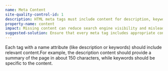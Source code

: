 ```yaml
---
name: Meta Content
site-quality-control-id: 1
description: HTML meta tags must include content for description, keywords, etc.
property-name: content
impact: Missing content can reduce search engine visibility and mislead users.
suggested-solution: Ensure that every meta tag includes appropriate content (e.g., description, keywords) relevant to the page.
---
```


Each <meta> tag with a name attribute (like description or keywords) should
include relevant content.For example, the description content should provide a
summary of the page in about 150 characters, while keywords should be specific
to the content.
